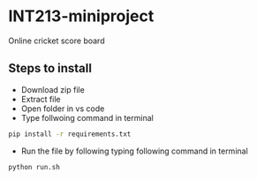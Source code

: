 # INT213-miniproject
Online cricket score board
## Steps to install

* Download zip file
* Extract file
* Open folder in vs code
* Type follwoing command in terminal
```sh
pip install -r requirements.txt
```
* Run the file by following typing following command in terminal
```sh
python run.sh
```
